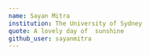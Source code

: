 ```yaml
---
name: Sayan Mitra
institution: The University of Sydney
quote: A lovely day of  sunshine
github_user: sayanmitra
---
```

